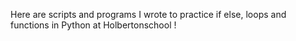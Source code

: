 Here are scripts and programs I wrote to practice if else, loops and functions in Python at Holbertonschool !